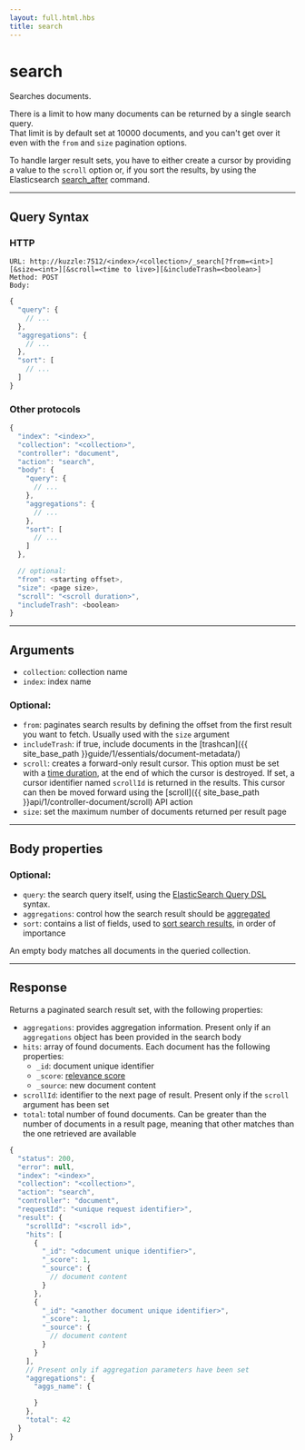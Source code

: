 ```yaml
---
layout: full.html.hbs
title: search
---
```


# search

Searches documents.

There is a limit to how many documents can be returned by a single search query.  
That limit is by default set at 10000 documents, and you can't get over it even with the `from` and `size` pagination options.

To handle larger result sets, you have to either create a cursor by providing a value to the `scroll` option or, if you sort the results, by using the Elasticsearch [search_after](https://www.elastic.co/guide/en/elasticsearch/reference/5.6/search-request-search-after.html) command.

---

## Query Syntax

### HTTP

```http
URL: http://kuzzle:7512/<index>/<collection>/_search[?from=<int>][&size=<int>][&scroll=<time to live>][&includeTrash=<boolean>]
Method: POST  
Body:
```

```js
{
  "query": {
    // ...
  },
  "aggregations": {
    // ...
  },
  "sort": [
    // ...
  ]
}
```

### Other protocols

```js
{
  "index": "<index>",
  "collection": "<collection>",
  "controller": "document",
  "action": "search",
  "body": {
    "query": {
      // ...
    },
    "aggregations": {
      // ...
    },
    "sort": [
      // ...
    ]
  },

  // optional:
  "from": <starting offset>,
  "size": <page size>,
  "scroll": "<scroll duration>",
  "includeTrash": <boolean>
}
```

---

## Arguments

* `collection`: collection name
* `index`: index name

### Optional:

* `from`: paginates search results by defining the offset from the first result you want to fetch. Usually used with the `size` argument
* `includeTrash`: if true, include documents in the [trashcan]({{ site_base_path }}guide/1/essentials/document-metadata/)
* `scroll`: creates a forward-only result cursor. This option must be set with a [time duration](https://www.elastic.co/guide/en/elasticsearch/reference/5.6/common-options.html#time-units), at the end of which the cursor is destroyed. If set, a cursor identifier named `scrollId` is returned in the results. This cursor can then be moved forward using the [scroll]({{ site_base_path }}api/1/controller-document/scroll) API action
* `size`: set the maximum number of documents returned per result page

---

## Body properties

### Optional: 

* `query`: the search query itself, using the [ElasticSearch Query DSL](https://www.elastic.co/guide/en/elasticsearch/reference/5.6/query-dsl.html) syntax.
* `aggregations`: control how the search result should be [aggregated](https://www.elastic.co/guide/en/elasticsearch/reference/5.6/search-aggregations.html)
* `sort`: contains a list of fields, used to [sort search results](https://www.elastic.co/guide/en/elasticsearch/reference/5.6/search-request-sort.html), in order of importance

An empty body matches all documents in the queried collection.

---

## Response

Returns a paginated search result set, with the following properties:

* `aggregations`: provides aggregation information. Present only if an `aggregations` object has been provided in the search body
* `hits`: array of found documents. Each document has the following properties:
  * `_id`: document unique identifier
  * `_score`: [relevance score](https://www.elastic.co/guide/en/elasticsearch/guide/current/relevance-intro.html)
  * `_source`: new document content
* `scrollId`: identifier to the next page of result. Present only if the `scroll` argument has been set
* `total`: total number of found documents. Can be greater than the number of documents in a result page, meaning that other matches than the one retrieved are available

```javascript
{
  "status": 200,
  "error": null,
  "index": "<index>",
  "collection": "<collection>",
  "action": "search",
  "controller": "document",
  "requestId": "<unique request identifier>",
  "result": {
    "scrollId": "<scroll id>",
    "hits": [
      {
        "_id": "<document unique identifier>",
        "_score": 1,
        "_source": { 
          // document content
        }
      },
      {
        "_id": "<another document unique identifier>",
        "_score": 1,
        "_source": { 
          // document content
        }
      }
    ],
    // Present only if aggregation parameters have been set
    "aggregations": {
      "aggs_name": {

      }
    },
    "total": 42
  }
}
```
